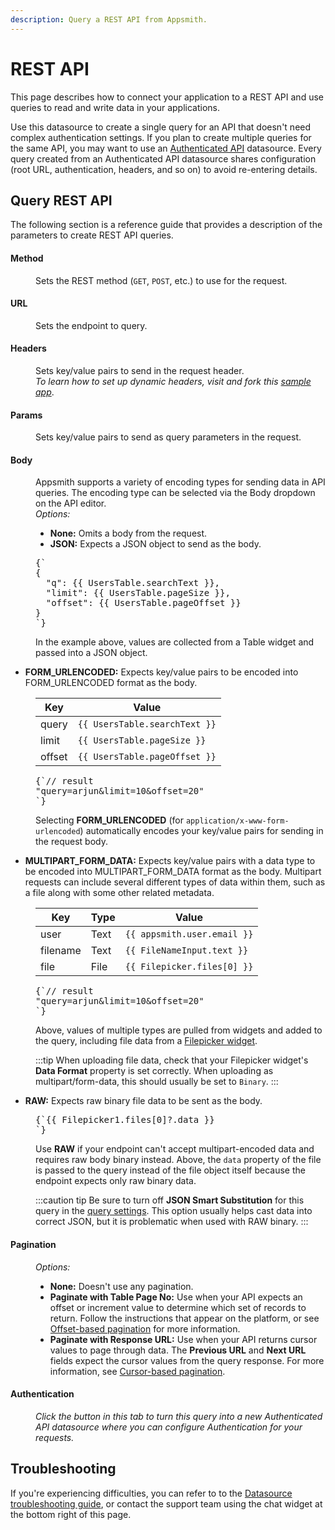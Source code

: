 ```yaml
---
description: Query a REST API from Appsmith.
---
```


# REST API

This page describes how to connect your application to a REST API and use queries to read and write data in your applications.

Use this datasource to create a single query for an API that doesn't need complex authentication settings. If you plan to create multiple queries for the same API, you may want to use an [Authenticated API](/connect-data/reference/authenticated-api) datasource. Every query created from an Authenticated API datasource shares configuration (root URL, authentication, headers, and so on) to avoid re-entering details.

## Query REST API

The following section is a reference guide that provides a description of the parameters to create REST API queries.

<ZoomImage src="/img/restapi-query-config.png" alt="Configuring a REST API query." caption="Configuring a REST API query." />

#### Method

<dd>Sets the REST method (<code>GET</code>, <code>POST</code>, etc.) to use for the request.</dd>

#### URL

<dd>Sets the endpoint to query.</dd>

#### Headers

<dd>Sets key/value pairs to send in the request header.</dd>
<dd><em>To learn how to set up dynamic headers, visit and fork this <a href="https://app.appsmith.com/applications/6200ac292cd3d95ca414dc4f/pages/624eda0551a8863d6c406760">sample app</a></em>.</dd>

#### Params

<dd>Sets key/value pairs to send as query parameters in the request.</dd>

#### Body

<dd>Appsmith supports a variety of encoding types for sending data in API queries. The encoding type can be selected via the Body dropdown on the API editor.<br/>
</dd>
<dd><i>Options:</i>
  <ul>
    <li><b>None:</b> Omits a body from the request.</li>
    <li><b>JSON:</b> Expects a JSON object to send as the body.</li>
  </ul>

<dd><pre>{` 
{
  "q": {{ UsersTable.searchText }},
  "limit": {{ UsersTable.pageSize }},
  "offset": {{ UsersTable.pageOffset }}
}
`}</pre>
In the example above, values are collected from a Table widget and passed into a JSON object.</dd>
    <ul>
      <li><b>FORM_URLENCODED:</b> Expects key/value pairs to be encoded into FORM_URLENCODED format as the body.</li>
    </ul>
<dd>

| Key    | Value                         |
| ------ | ----------------------------- |
| query  | `{{ UsersTable.searchText }}` |
| limit  | `{{ UsersTable.pageSize }}`   |
| offset | `{{ UsersTable.pageOffset }}` |

<pre>{`// result
"query=arjun&limit=10&offset=20"
`}</pre>
<p>Selecting <b>FORM_URLENCODED</b> (for <code>application/x-www-form-urlencoded</code>) automatically encodes your key/value pairs for sending in the request body.</p></dd>
    <ul>
      <li><b>MULTIPART_FORM_DATA:</b> Expects key/value pairs with a data type to be encoded into MULTIPART_FORM_DATA format as the body. Multipart requests can include several different types of data within them, such as a file along with some other related metadata.</li>
    </ul>
<dd>

| Key      | Type | Value                       |
| -------- | ---- | --------------------------- |
| user     | Text | `{{ appsmith.user.email }}` |
| filename | Text | `{{ FileNameInput.text }}`  |
| file     | File | `{{ Filepicker.files[0] }}` |

<pre>{`// result
"query=arjun&limit=10&offset=20"
`}</pre>
<p>Above, values of multiple types are pulled from widgets and added to the query, including file data from a <a href="/reference/widgets/filepicker">Filepicker widget</a>.</p>

:::tip
When uploading file data, check that your Filepicker widget's **Data Format** property is set correctly. When uploading as multipart/form-data, this should usually be set to `Binary`.
:::

</dd>
    <ul>
      <li><b>RAW:</b> Expects raw binary file data to be sent as the body.</li>
    </ul>
      <dd><pre>{`{{ Filepicker1.files[0]?.data }}
`}</pre>
<p>Use <b>RAW</b> if your endpoint can't accept multipart-encoded data and requires raw body binary instead. Above, the <code>data</code> property of the file is passed to the query instead of the file object itself because the endpoint expects only raw binary data.</p>

:::caution tip
Be sure to turn off **JSON Smart Substitution** for this query in the [query settings](/connect-data/reference/query-settings). This option usually helps cast data into correct JSON, but it is problematic when used with RAW binary.
:::

</dd>

  </dd>

#### Pagination

<dd><i>Options:</i>
  <ul>
    <li><b>None:</b> Doesn't use any pagination.</li>
    <li><b>Paginate with Table Page No:</b> Use when your API expects an offset or increment value to determine which set of records to return. Follow the instructions that appear on the platform, or see <a href="/build-apps/how-to-guides/Server-side-pagination-in-table">Offset-based pagination</a> for more information.</li>
    <li><b>Paginate with Response URL:</b> Use when your API returns cursor values to page through data. The <b>Previous URL</b> and <b>Next URL</b> fields expect the cursor values from the query response. For more information, see <a href="/build-apps/how-to-guides/Server-side-pagination-in-table">Cursor-based pagination</a>.</li>
  </ul>
</dd>

#### Authentication

<dd><em>Click the button in this tab to turn this query into a new Authenticated API datasource where you can configure Authentication for your requests.</em></dd>

## Troubleshooting

If you're experiencing difficulties, you can refer to to the [Datasource troubleshooting guide](/help-and-support/troubleshooting-guide/action-errors/datasource-errors), or contact the support team using the chat widget at the bottom right of this page.
